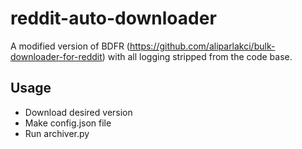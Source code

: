 # reddit-auto-downloader
A modified version of BDFR (https://github.com/aliparlakci/bulk-downloader-for-reddit) with all logging stripped from the code base. 

##  Usage

- Download desired version
- Make config.json file
- Run archiver.py
